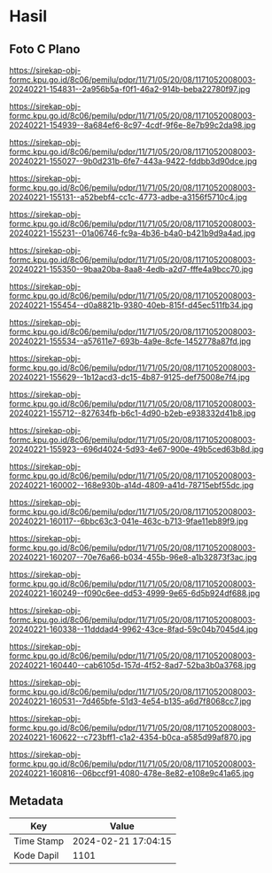 # Hasil

## Foto C Plano

https://sirekap-obj-formc.kpu.go.id/8c06/pemilu/pdpr/11/71/05/20/08/1171052008003-20240221-154831--2a956b5a-f0f1-46a2-914b-beba22780f97.jpg

https://sirekap-obj-formc.kpu.go.id/8c06/pemilu/pdpr/11/71/05/20/08/1171052008003-20240221-154939--8a684ef6-8c97-4cdf-9f6e-8e7b99c2da98.jpg

https://sirekap-obj-formc.kpu.go.id/8c06/pemilu/pdpr/11/71/05/20/08/1171052008003-20240221-155027--9b0d231b-6fe7-443a-9422-fddbb3d90dce.jpg

https://sirekap-obj-formc.kpu.go.id/8c06/pemilu/pdpr/11/71/05/20/08/1171052008003-20240221-155131--a52bebf4-cc1c-4773-adbe-a3156f5710c4.jpg

https://sirekap-obj-formc.kpu.go.id/8c06/pemilu/pdpr/11/71/05/20/08/1171052008003-20240221-155231--01a06746-fc9a-4b36-b4a0-b421b9d9a4ad.jpg

https://sirekap-obj-formc.kpu.go.id/8c06/pemilu/pdpr/11/71/05/20/08/1171052008003-20240221-155350--9baa20ba-8aa8-4edb-a2d7-fffe4a9bcc70.jpg

https://sirekap-obj-formc.kpu.go.id/8c06/pemilu/pdpr/11/71/05/20/08/1171052008003-20240221-155454--d0a8821b-9380-40eb-815f-d45ec511fb34.jpg

https://sirekap-obj-formc.kpu.go.id/8c06/pemilu/pdpr/11/71/05/20/08/1171052008003-20240221-155534--a57611e7-693b-4a9e-8cfe-1452778a87fd.jpg

https://sirekap-obj-formc.kpu.go.id/8c06/pemilu/pdpr/11/71/05/20/08/1171052008003-20240221-155629--1b12acd3-dc15-4b87-9125-def75008e7f4.jpg

https://sirekap-obj-formc.kpu.go.id/8c06/pemilu/pdpr/11/71/05/20/08/1171052008003-20240221-155712--827634fb-b6c1-4d90-b2eb-e938332d41b8.jpg

https://sirekap-obj-formc.kpu.go.id/8c06/pemilu/pdpr/11/71/05/20/08/1171052008003-20240221-155923--696d4024-5d93-4e67-900e-49b5ced63b8d.jpg

https://sirekap-obj-formc.kpu.go.id/8c06/pemilu/pdpr/11/71/05/20/08/1171052008003-20240221-160002--168e930b-a14d-4809-a41d-78715ebf55dc.jpg

https://sirekap-obj-formc.kpu.go.id/8c06/pemilu/pdpr/11/71/05/20/08/1171052008003-20240221-160117--6bbc63c3-041e-463c-b713-9fae11eb89f9.jpg

https://sirekap-obj-formc.kpu.go.id/8c06/pemilu/pdpr/11/71/05/20/08/1171052008003-20240221-160207--70e76a66-b034-455b-96e8-a1b32873f3ac.jpg

https://sirekap-obj-formc.kpu.go.id/8c06/pemilu/pdpr/11/71/05/20/08/1171052008003-20240221-160249--f090c6ee-dd53-4999-9e65-6d5b924df688.jpg

https://sirekap-obj-formc.kpu.go.id/8c06/pemilu/pdpr/11/71/05/20/08/1171052008003-20240221-160338--11dddad4-9962-43ce-8fad-59c04b7045d4.jpg

https://sirekap-obj-formc.kpu.go.id/8c06/pemilu/pdpr/11/71/05/20/08/1171052008003-20240221-160440--cab6105d-157d-4f52-8ad7-52ba3b0a3768.jpg

https://sirekap-obj-formc.kpu.go.id/8c06/pemilu/pdpr/11/71/05/20/08/1171052008003-20240221-160531--7d465bfe-51d3-4e54-b135-a6d7f8068cc7.jpg

https://sirekap-obj-formc.kpu.go.id/8c06/pemilu/pdpr/11/71/05/20/08/1171052008003-20240221-160622--c723bff1-c1a2-4354-b0ca-a585d99af870.jpg

https://sirekap-obj-formc.kpu.go.id/8c06/pemilu/pdpr/11/71/05/20/08/1171052008003-20240221-160816--06bccf91-4080-478e-8e82-e108e9c41a65.jpg


## Metadata

| Key        | Value               |
| ---------- | ------------------- |
| Time Stamp | 2024-02-21 17:04:15 |
| Kode Dapil | 1101                |



